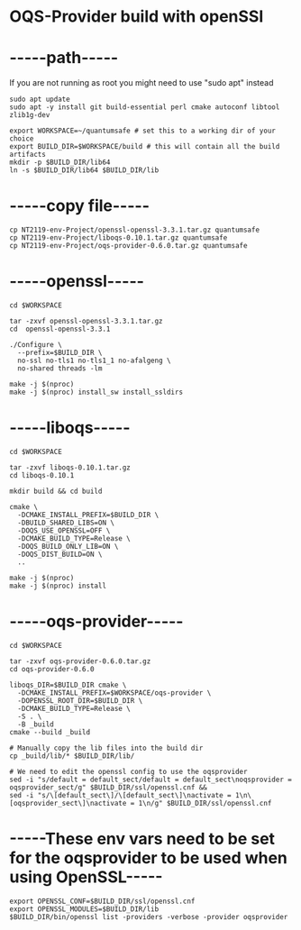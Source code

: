 # OQS-Provider build with openSSl


# -----path-----

If you are not running as root you might need to use "sudo apt" instead

    sudo apt update
    sudo apt -y install git build-essential perl cmake autoconf libtool zlib1g-dev
    
    export WORKSPACE=~/quantumsafe # set this to a working dir of your choice
    export BUILD_DIR=$WORKSPACE/build # this will contain all the build artifacts
    mkdir -p $BUILD_DIR/lib64
    ln -s $BUILD_DIR/lib64 $BUILD_DIR/lib

# -----copy file-----

    cp NT2119-env-Project/openssl-openssl-3.3.1.tar.gz quantumsafe
    cp NT2119-env-Project/liboqs-0.10.1.tar.gz quantumsafe
    cp NT2119-env-Project/oqs-provider-0.6.0.tar.gz quantumsafe

# -----openssl-----

    cd $WORKSPACE
    
    tar -zxvf openssl-openssl-3.3.1.tar.gz
    cd  openssl-openssl-3.3.1
    
    ./Configure \
      --prefix=$BUILD_DIR \
      no-ssl no-tls1 no-tls1_1 no-afalgeng \
      no-shared threads -lm
    
    make -j $(nproc)
    make -j $(nproc) install_sw install_ssldirs

# -----liboqs-----

    cd $WORKSPACE

    tar -zxvf liboqs-0.10.1.tar.gz
    cd liboqs-0.10.1

    mkdir build && cd build

    cmake \
      -DCMAKE_INSTALL_PREFIX=$BUILD_DIR \
      -DBUILD_SHARED_LIBS=ON \
      -DOQS_USE_OPENSSL=OFF \
      -DCMAKE_BUILD_TYPE=Release \
      -DOQS_BUILD_ONLY_LIB=ON \
      -DOQS_DIST_BUILD=ON \
      ..

    make -j $(nproc)
    make -j $(nproc) install

# -----oqs-provider-----

    cd $WORKSPACE
    
    tar -zxvf oqs-provider-0.6.0.tar.gz
    cd oqs-provider-0.6.0
    
    liboqs_DIR=$BUILD_DIR cmake \
      -DCMAKE_INSTALL_PREFIX=$WORKSPACE/oqs-provider \
      -DOPENSSL_ROOT_DIR=$BUILD_DIR \
      -DCMAKE_BUILD_TYPE=Release \
      -S . \
      -B _build
    cmake --build _build
    
    # Manually copy the lib files into the build dir
    cp _build/lib/* $BUILD_DIR/lib/
    
    # We need to edit the openssl config to use the oqsprovider
    sed -i "s/default = default_sect/default = default_sect\noqsprovider = oqsprovider_sect/g" $BUILD_DIR/ssl/openssl.cnf &&
    sed -i "s/\[default_sect\]/\[default_sect\]\nactivate = 1\n\[oqsprovider_sect\]\nactivate = 1\n/g" $BUILD_DIR/ssl/openssl.cnf
  
# -----These env vars need to be set for the oqsprovider to be used when using OpenSSL-----

    export OPENSSL_CONF=$BUILD_DIR/ssl/openssl.cnf
    export OPENSSL_MODULES=$BUILD_DIR/lib
    $BUILD_DIR/bin/openssl list -providers -verbose -provider oqsprovider
